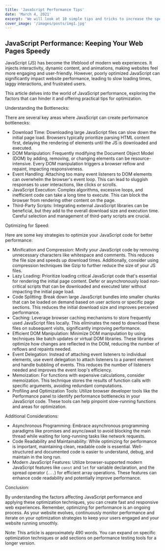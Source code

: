 ```yaml
---
title: 'JavaScript Performance Tips'
date: 'March 4, 2021'
excerpt: 'We will look at 10 simple tips and tricks to increase the speed of your code when writing JS'
cover_image: '/images/posts/img1.jpg'
---
```


JavaScript Performance: Keeping Your Web Pages Speedy
-----------------------------------------------------

JavaScript (JS) has become the lifeblood of modern web experiences. It injects interactivity, dynamic content, and animations, making websites feel more engaging and user-friendly. However, poorly optimized JavaScript can significantly impact website performance, leading to slow loading times, laggy interactions, and frustrated users.

This article delves into the world of JavaScript performance, exploring the factors that can hinder it and offering practical tips for optimization.

Understanding the Bottlenecks:

There are several key areas where JavaScript can create performance bottlenecks:

-   Download Time: Downloading large JavaScript files can slow down the initial page load. Browsers typically prioritize parsing HTML content first, delaying the rendering of elements until the JS is downloaded and executed.
-   DOM Manipulation: Frequently modifying the Document Object Model (DOM) by adding, removing, or changing elements can be resource-intensive. Every DOM manipulation triggers a browser reflow and repaint, impacting responsiveness.
-   Event Handling: Attaching too many event listeners to DOM elements can overwhelm the browser's event loop. This can lead to sluggish responses to user interactions, like clicks or scrolls.
-   JavaScript Execution: Complex algorithms, excessive loops, and inefficient code can take a long time to execute. This can block the browser from rendering other content on the page.
-   Third-Party Scripts: Integrating external JavaScript libraries can be beneficial, but they add to the overall download size and execution time. Careful selection and management of third-party scripts are crucial.

Optimizing for Speed:

Here are some key strategies to optimize your JavaScript code for better performance:

-   Minification and Compression: Minify your JavaScript code by removing unnecessary characters like whitespace and comments. This reduces the file size and speeds up download times. Additionally, consider using compression techniques like Gzip to further reduce the size of your JS files.
-   Lazy Loading: Prioritize loading critical JavaScript code that's essential for rendering the initial page content. Defer or asynchronously load non-critical scripts that can be downloaded and executed later without impacting the initial page load.
-   Code Splitting: Break down large JavaScript bundles into smaller chunks that can be loaded on demand based on user actions or specific page sections. This reduces the initial download size and improves perceived performance.
-   Caching: Leverage browser caching mechanisms to store frequently used JavaScript files locally. This eliminates the need to download these files on subsequent visits, significantly improving performance.
-   Efficient DOM Manipulation: Minimize DOM manipulation by using techniques like batch updates or virtual DOM libraries. These libraries optimize how changes are reflected in the DOM, reducing the number of reflows and repaints needed.
-   Event Delegation: Instead of attaching event listeners to individual elements, use event delegation to attach listeners to a parent element and handle bubbling of events. This reduces the number of listeners needed and improves the event loop's efficiency.
-   Memoization: For functions with expensive calculations, consider memoization. This technique stores the results of function calls with specific arguments, avoiding redundant computations.
-   Profiling and Optimization Tools: Utilize browser developer tools like the Performance panel to identify performance bottlenecks in your JavaScript code. These tools can help pinpoint slow-running functions and areas for optimization.

Additional Considerations:

-   Asynchronous Programming: Embrace asynchronous programming paradigms like promises and async/await to avoid blocking the main thread while waiting for long-running tasks like network requests.
-   Code Readability and Maintainability: While optimizing for performance is important, maintaining clean, readable code is essential. Well-structured and documented code is easier to understand, debug, and maintain in the long run.
-   Modern JavaScript Features: Utilize browser-supported modern JavaScript features like `const` and `let` for variable declaration, and the spread operator (`...`) for efficient array operations. These features can enhance code readability and potentially improve performance.

Conclusion:

By understanding the factors affecting JavaScript performance and applying these optimization techniques, you can create fast and responsive web experiences. Remember, optimizing for performance is an ongoing process. As your website evolves, continuously monitor performance and iterate on your optimization strategies to keep your users engaged and your website running smoothly.

Note: This article is approximately 490 words. You can expand on specific optimization techniques or add sections on performance testing tools for a longer version.